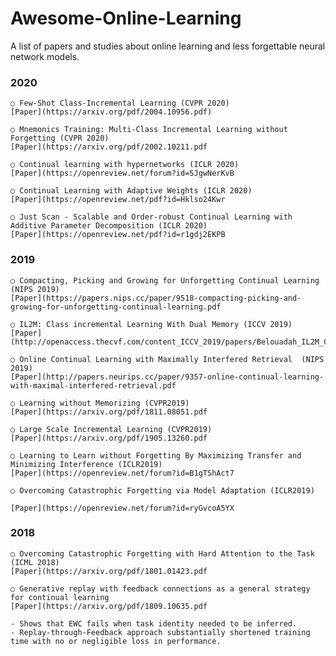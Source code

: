 # Awesome-Online-Learning
A list of papers and studies about online learning and less forgettable neural network models.



### 2020

	○ Few-Shot Class-Incremental Learning (CVPR 2020)
	[Paper](https://arxiv.org/pdf/2004.10956.pdf)
	
	○ Mnemonics Training: Multi-Class Incremental Learning without Forgetting (CVPR 2020)
	[Paper](https://arxiv.org/pdf/2002.10211.pdf

	○ Continual learning with hypernetworks (ICLR 2020)
	[Paper](https://openreview.net/forum?id=SJgwNerKvB
	
	○ Continual Learning with Adaptive Weights (ICLR 2020)
	[Paper](https://openreview.net/pdf?id=Hklso24Kwr
	
	○ Just Scan - Scalable and Order-robust Continual Learning with Additive Parameter Decomposition (ICLR 2020)
	[Paper](https://openreview.net/pdf?id=r1gdj2EKPB
	
	
### 2019


	○ Compacting, Picking and Growing for Unforgetting Continual Learning (NIPS 2019)
	[Paper](https://papers.nips.cc/paper/9518-compacting-picking-and-growing-for-unforgetting-continual-learning.pdf

	○ IL2M: Class incremental Learning With Dual Memory (ICCV 2019)
	[Paper](http://openaccess.thecvf.com/content_ICCV_2019/papers/Belouadah_IL2M_Class_Incremental_Learning_With_Dual_Memory_ICCV_2019_paper.pdf
	
	○ Online Continual Learning with Maximally Interfered Retrieval  (NIPS 2019)
	[Paper](http://papers.neurips.cc/paper/9357-online-continual-learning-with-maximal-interfered-retrieval.pdf
	
	○ Learning without Memorizing (CVPR2019)
	[Paper](https://arxiv.org/pdf/1811.08051.pdf
	
	○ Large Scale Incremental Learning (CVPR2019)
	[Paper](https://arxiv.org/pdf/1905.13260.pdf
	
	○ Learning to Learn without Forgetting By Maximizing Transfer and Minimizing Interference (ICLR2019)
	[Paper](https://openreview.net/forum?id=B1gTShAct7
	
	○ Overcoming Catastrophic Forgetting via Model Adaptation (ICLR2019)
	
	[Paper](https://openreview.net/forum?id=ryGvcoA5YX


### 2018

	○ Overcoming Catastrophic Forgetting with Hard Attention to the Task (ICML 2018)
	[Paper](https://arxiv.org/pdf/1801.01423.pdf
	
	○ Generative replay with feedback connections as a general strategy for continual learning
	[Paper](https://arxiv.org/pdf/1809.10635.pdf
	
	- Shows that EWC fails when task identity needed to be inferred.
	- Replay-through-Feedback approach substantially shortened training time with no or negligible loss in performance.
	
	

